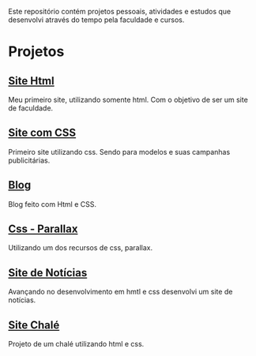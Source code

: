 Este repositório contém projetos pessoais, atividades e estudos que desenvolvi através do tempo pela faculdade e cursos.

# Projetos

## [Site Html](https://github.com/AJK-Vinicius/Vin-ProjetosAjk/tree/main/Site%20HTML) 
Meu primeiro site, utilizando somente html. Com o objetivo de ser um site de faculdade.

## [Site com CSS](https://github.com/AJK-Vinicius/Vin-ProjetosAjk/tree/main/Site%20CSS%20-%20Modelo)
Primeiro site utilizando css. Sendo para modelos e suas campanhas publicitárias.

## [Blog](https://github.com/AJK-Vinicius/Vin-ProjetosAjk/tree/main/Projeto%20Blog%20-%20CSS%20e%20Html)
Blog feito com Html e CSS.

## [Css - Parallax](https://github.com/AJK-Vinicius/Vin-ProjetosAjk/tree/main/CSS%20-%20PARALLAX)
Utilizando um dos recursos de css, parallax.

## [Site de Notícias](https://github.com/AJK-Vinicius/Vin-ProjetosAjk/tree/main/Projeto%20Site%20de%20Not%C3%ADcias)
Avançando no desenvolvimento em hmtl e css desenvolvi um site de notícias.

## [Site Chalé](https://github.com/AJK-Vinicius/Vin-ProjetosAjk/tree/main/Projeto%20Chal%C3%A9)
Projeto de um chalé utilizando html e css.
